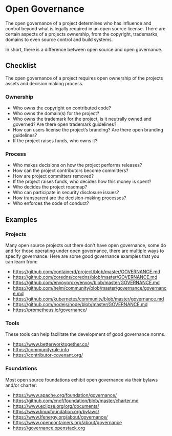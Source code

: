 # Open Governance

The open governance of a project determines who has influence and control beyond what is legally required in an open source license. There are certain aspects of a projects ownership, from the copyright, trademarks, domains to even source control and build systems.

In short, there is a difference between open source and open governance.

## Checklist

The open governance of a project requires open ownership of the projects assets and decision making process.

### Ownership

* Who owns the copyright on contributed code?
* Who owns the domain(s) for the project?
* Who owns the trademark for the project, is it neutrally owned and governed? Are there open trademark guidelines?
* How can users license the project’s branding? Are there open branding guidelines?
* If the project raises funds, who owns it?

### Process

* Who makes decisions on how the project performs releases?
* How can the project contributors become committers?
* How are project committers removed?
* If the project raises funds, who decides how this money is spent?
* Who decides the project roadmap?
* Who can participate in security disclosure issues?
* How transparent are the decision-making processes?
* Who enforces the code of conduct?

## Examples

### Projects

Many open source projects out there don't have open governance, some do and for those operating under open governance, there are multiple ways to specify governance. Here are some good governance examples that you can learn from:

* https://github.com/containerd/project/blob/master/GOVERNANCE.md
* https://github.com/coredns/coredns/blob/master/GOVERNANCE.md
* https://github.com/envoyproxy/envoy/blob/master/GOVERNANCE.md
* https://github.com/helm/community/blob/master/governance/governance.md
* https://github.com/kubernetes/community/blob/master/governance.md
* https://github.com/nodejs/node/blob/master/GOVERNANCE.md
* https://prometheus.io/governance/

### Tools

These tools can help facilitate the development of good governance norms.

* https://www.betterworktogether.co/
* https://communityrule.info
* https://contributor-covenant.org/

### Foundations

Most open source foundations exhibit open governance via their bylaws and/or charter:

* https://www.apache.org/foundation/governance/
* https://github.com/cncf/foundation/blob/master/charter.md
* https://www.eclipse.org/org/documents/
* https://www.linuxfoundation.org/bylaws/
* https://www.lfenergy.org/about/governance/
* https://www.opencontainers.org/about/governance
* https://governance.openstack.org

